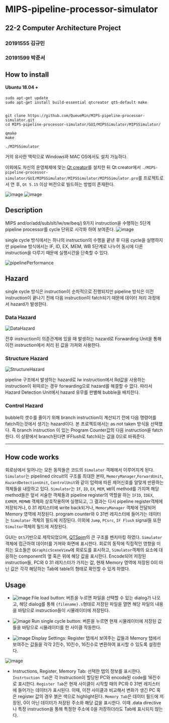 # MIPS-pipeline-processor-simulator

## 22-2 Computer Architecture Project
### 20191555 김규민
### 20191599 박준서

## How to install

#### Ubuntu 18.04 +
```
sudo apt-get update
sudo apt-get install build-essential qtcreator qt5-default make


git clone https://github.com/QueueMin/MIPS-pipeline-processor-simulator.git
cd MIPS-pipeline-processor-simulator/GUI/MIPSSimulator/MIPSSimulator/

qmake
make

./MIPSSimulator
```
거의 유사한 맥락으로 Windows와 MAC OS에서도 설치 가능하다.

이외에도 자신의 운영체제에 맞는 [Qt creator](https://www.qt.io/ko-kr/product/development-tools)를 설치한 뒤 Qt creator에서 `./MIPS-pipeline-processor-simulator/GUI/MIPSSimulator/MIPSSimulator/MIPSSimulator.pro`를 프로젝트로서 연 후, `Qt 5.15` 이상 버전으로 빌드하는 방법이 존재한다.

![image](https://user-images.githubusercontent.com/55120768/205352810-52ae4a44-4f50-41fc-94eb-de1aa34a37f4.png)
![image](https://user-images.githubusercontent.com/55120768/205352959-80f1e735-85d8-4cad-9a45-b8e350da4b53.png)




## Description
MIPS and/or/add/sub/slt/lw/sw/beq/j 9가지 instruction을 수행하는 5단계 pipeline processor를 cycle 단위로 시각화 하여 보여준다. 
![image](https://user-images.githubusercontent.com/55120768/205290221-9d9ded75-8d47-4a5a-8c32-1f06304aadce.png)


single cycle 방식에서는 하나의 instruction의 수행을 끝낸 후 다음 cycle을 실행하지만 pipeline 방식에서는 IF, ID, EX, MEM, WB 5단계로 나누어 동시에 다른 instruction을 다루기 때문에 실행시간을 단축할 수 있다.

![pipelinePerformance](https://user-images.githubusercontent.com/54925443/204225452-eba3f83d-cdb6-4bf6-a20f-cb27dd9c0060.png)

## Hazard
single cycle 방식은 instruction이 순차적으로 진행되지만 pipeline 방식은 이전 instruction이 끝나기 전에 다음 instruction이 fatch되기 때문에 데이터 처리 과정에서 hazard가 발생한다.

### Data Hazard
![DataHazard](https://user-images.githubusercontent.com/54925443/204225772-ad19a38a-b712-42a5-a147-e2021676506a.png)

전후 instruction이 의존관계에 있을 때 발생하는 hazard로 Forwarding Unit을 통해 이전 instruction에서 처리 된 값을 가져와 사용한다.

### Structure Hazard
![StructureHazard](https://user-images.githubusercontent.com/54925443/204225805-338b3629-4698-42af-93b1-147451097bcf.png)

pipeline 구조에서 발생하는 hazard로 lw instruction에서 Rd값을 사용하는 instruction이 뒤따르는 경우 forwarding으로 hazard를 해결할 수 없다. 따라서 Hazard Detection Unit에서 hazard 유무를 판별해 bubble을 배치한다.

### Control Hazard
bubble의 갯수를 줄이기 위해 branch instruction이 계산되기 전에 다음 명령어를 fatch하는것에서 생기는 hazard이다. 본 프로젝트에서는 as not taken 방식을 선택했다. 즉 branch instruction 이 있는 Program Counter값의 다음 instruction을 fatch 한다. 이 상황에서 branch된다면 IFFlush로 fatch되는 값을 0으로 바꿔준다.

------
## How code works
회로상에서 일어나는 모든 동작들은 코드의 `Simulator` 객체에서 이루어지게 된다. `Simulator`는 pipelined circuit의 구조를 최대한 본따, `MemoryManager`,`ForwardUnit`, `HazardDetectionUnit`, `ControlUnit`와 같이 입력에 따른 제어신호를 알맞게 반환하는 객체들을 내장하고 있다. `Simulator`는 `IF`, `ID`, `EX`, `MEM`, `WB`의 method를 가지며 해당 method들은 앞서 서술한 객체들과 pipeline register의 역할을 하는 `IFID`, `IDEX`, `EXMEM`, `MEMWB` 객체와 상호작용하며 실행되고, 그 결과는 다시 pipeline register객체에 저장되거나, $0~$31 레지스터에 write back되거나, `MemoryManager` 객체에 전달되어 Memory 영역에 저장된다. 
program counter와 $0~$31번 레지스터에 들어가는 데이터는 `Simulator` 객체의 필드에 저장된다. 이외에 `Jump`, `PCsrc`, `IF Flush` signal들 또한 `Simultor`객체의 필드에 저장된다.


 GUI는 `Qt5`기반으로 제작되었으며, [QTSpim](https://spimsimulator.sourceforge.net/)의 큰 구조를 벤치마킹 하였다. `Simulator` 객체에 접근하여 데이터를 가져와 화면에 표시한다. 회로의 동작에 직접적인 영향을 미치는 요소들은 `QGraphicSceneView`에 회로도를 표시하고, `Simulator`객체의 요소에 대응하는 component의 옆 혹은 위에 해당 값을 표시한다.
 Encode되어 저장된 instruction들, PC와 $0~$31 레지스터가 가지는 값, 현재 Memory 영역에 저장된 0이 아닌 값은 각각 해당하는 Tab에 table의 형태로 확인할 수 있게 하였다.


## Usage
* ![image](https://user-images.githubusercontent.com/55120768/205359735-a4da0887-6974-4922-9039-e0b4e64566ab.png) File load button: 버튼을 누르면 파일을 선택할 수 있는 dialog가 나오고, 해당 dialog를 통해 `{filename}.s`형태로 저장된 파일을 열면 해당 파일의 내용을 바탕으로 instruction들이 시뮬레이터에 저장된다.
* ![image](https://user-images.githubusercontent.com/55120768/205360416-650399f9-85f2-437f-8dbb-b941ac656bb8.png) Run single cycle button: 버튼을 누르면 현재 시뮬레이터에 저장된 값들을 바탕으로 시뮬레이터를 한 사이클 작동한다. 

* ![image](https://user-images.githubusercontent.com/55120768/205361415-73010205-6975-443c-87e1-bd11d4474db5.png) Display Settings: Register 탭에서 보여주는 값들과 Memory 탭에서 보여주는 값들을 각각 2진수, 10진수, 16진수로 변환하여 표시할 수 있도록 설정한다.

![image](https://user-images.githubusercontent.com/55120768/205845809-954f796b-0a75-41ad-95d1-bb2c1bc2c470.png)    
* Instructions, Register, Memory Tab:
선택한 탭의 정보를 표시한다. `Instrtuction Tab`은 각 Instruction이 할당된 PC와 encode된 code를 16진수로 표시한다. `Register Tab`은 현재 사이클이 시작할 때의 PC와 $0~$31번 레지스터에 들어가는 데이터가 표시된다. 이때, 이전 사이클과 비교해서 변화가 생긴 PC 혹은 register 값의 경우 붉은 색으로 highlight된다. `Memory Tab`은 데이터 필드에 저장된, 0이 아닌 데이터가 저장된 주소와 해당 값을 표시한다. 이때 .data directive나 특정 instruction을 통해 특정한 주소에 0을 저장하더라도 Tab에 표시되지 않는다.


